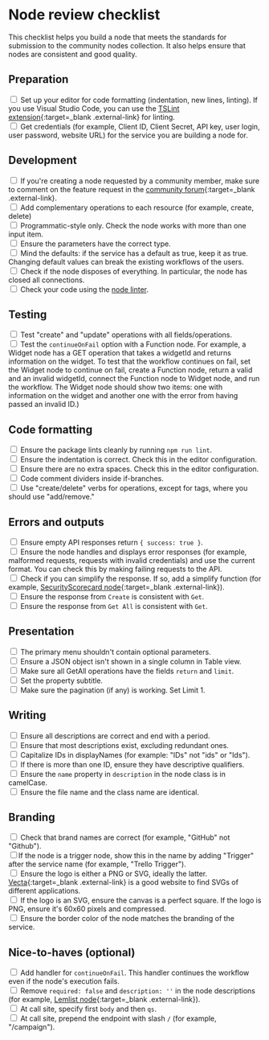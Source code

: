 # Node review checklist

This checklist helps you build a node that meets the standards for submission to the community nodes collection. It also helps ensure that nodes are consistent and good quality.

## Preparation

<input type="checkbox"> Set up your editor for code formatting (indentation, new lines, linting). If you use Visual Studio Code, you can use the [TSLint extension](https://marketplace.visualstudio.com/items?itemName=ms-vscode.vscode-typescript-tslint-plugin){:target=_blank .external-link} for linting.</input> <br>
<input type="checkbox"> Get credentials (for example, Client ID, Client Secret, API key, user login, user password, website URL) for the service you are building a node for.</input>

## Development

<input type="checkbox"> If you're creating a node requested by a community member, make sure to comment on the feature request in the [community forum](https://community.n8n.io/c/feature-requests/5){:target=_blank .external-link}.</input><br>
<input type="checkbox"> Add complementary operations to each resource (for example, create, delete)</input><br>
<input type="checkbox"> Programmatic-style only. Check the node works with more than one input item.</input><br> 
<input type="checkbox"> Ensure the parameters have the correct type.</input><br>
<input type="checkbox"> Mind the defaults: if the service has a default as true, keep it as true. Changing default values can break the existing workflows of the users.</input><br>
<input type="checkbox"> Check if the node disposes of everything. In particular, the node has closed all connections.</input><br>
<input type="checkbox"> Check your code using the [node linter](/integrations/creating-nodes/reference/node-linter/).</input><br>

## Testing

<input type="checkbox"> Test "create" and "update" operations with all fields/operations.</input><br>
<input type="checkbox"> Test the `continueOnFail` option with a Function node. For example, a Widget node has a GET operation that takes a widgetId and returns information on the widget. To test that the workflow continues on fail, set the Widget node to continue on fail, create a Function node, return a valid and an invalid widgetId, connect the Function node to Widget node, and run the workflow. The Widget node should show two items: one with information on the widget and another one with the error from having passed an invalid ID.)</input><br>

## Code formatting

<input type="checkbox"> Ensure the package lints cleanly by running `npm run lint`.</input><br>
<input type="checkbox"> Ensure the indentation is correct. Check this in the editor configuration.</input><br>
<input type="checkbox"> Ensure there are no extra spaces. Check this in the editor configuration.</input><br>
<input type="checkbox"> Code comment dividers inside if-branches.</input><br>
<input type="checkbox"> Use "create/delete" verbs for operations, except for tags, where you should use "add/remove."</input><br>

## Errors and outputs

<input type="checkbox"> Ensure empty API responses return `{ success: true }`.</input><br>
<input type="checkbox"> Ensure the node handles and displays error responses (for example, malformed requests, requests with invalid credentials) and use the current format. You can check this by making failing requests to the API.</input><br>
<input type="checkbox"> Check if you can simplify the response. If so, add a simplify function (for example, [SecurityScorecard node](https://github.com/n8n-io/n8n/blob/master/packages/nodes-base/nodes/SecurityScorecard/GenericFunctions.ts){:target=_blank .external-link}).</input><br>
<input type="checkbox"> Ensure the response from `Create` is consistent with `Get`.</input><br>
<input type="checkbox"> Ensure the response from `Get All` is consistent with `Get`.</input><br>

## Presentation

<input type="checkbox"> The primary menu shouldn't contain optional parameters.</input><br>
<input type="checkbox"> Ensure a JSON object isn't shown in a single column in Table view.</input><br>
<input type="checkbox"> Make sure all GetAll operations have the fields `return` and `limit`.</input><br>
<input type="checkbox"> Set the property subtitle.</input><br>
<input type="checkbox"> Make sure the pagination (if any) is working. Set Limit 1.</input><br>

## Writing

<input type="checkbox"> Ensure all descriptions are correct and end with a period.</input><br>
<input type="checkbox"> Ensure that most descriptions exist, excluding redundant ones.</input><br>
<input type="checkbox"> Capitalize IDs in displayNames (for example: "IDs" not "ids" or "Ids").</input><br>
<input type="checkbox"> If there is more than one ID, ensure they have descriptive qualifiers.</input><br>
<input type="checkbox"> Ensure the `name` property in `description` in the node class is in camelCase.</input><br>
<input type="checkbox"> Ensure the file name and the class name are identical.</input><br>

## Branding
<!-- vale off -->
<input type="checkbox"> Check that brand names are correct (for example, "GitHub" not "Github"). </input><br>
<input type="checkbox">If the node is a trigger node, show this in the name by adding "Trigger" after the service name (for example, "Trello Trigger").</input><br>
<input type="checkbox"> Ensure the logo is either a PNG or SVG, ideally the latter. [Vecta](https://vecta.io/symbols){:target=_blank .external-link} is a good website to find SVGs of different applications.</input><br>
<input type="checkbox"> If the logo is an SVG, ensure the canvas is a perfect square. If the logo is PNG, ensure it's 60x60 pixels and compressed.</input><br>
<input type="checkbox"> Ensure the border color of the node matches the branding of the service.</input><br>
<!-- vale on -->

## Nice-to-haves (optional)

<input type="checkbox"> Add handler for `continueOnFail`. This handler continues the workflow even if the node's execution fails.</input><br>
<input type="checkbox"> Remove `required: false` and `description: ''` in the node descriptions (for example, [Lemlist node](https://github.com/n8n-io/n8n/tree/master/packages/nodes-base/nodes/Lemlist/descriptions){:target=_blank .external-link}).</input><br>
<input type="checkbox"> At call site, specify first `body` and then `qs`.</input><br>
<input type="checkbox"> At call site, prepend the endpoint with slash `/` (for example, "/campaign").</input><br>